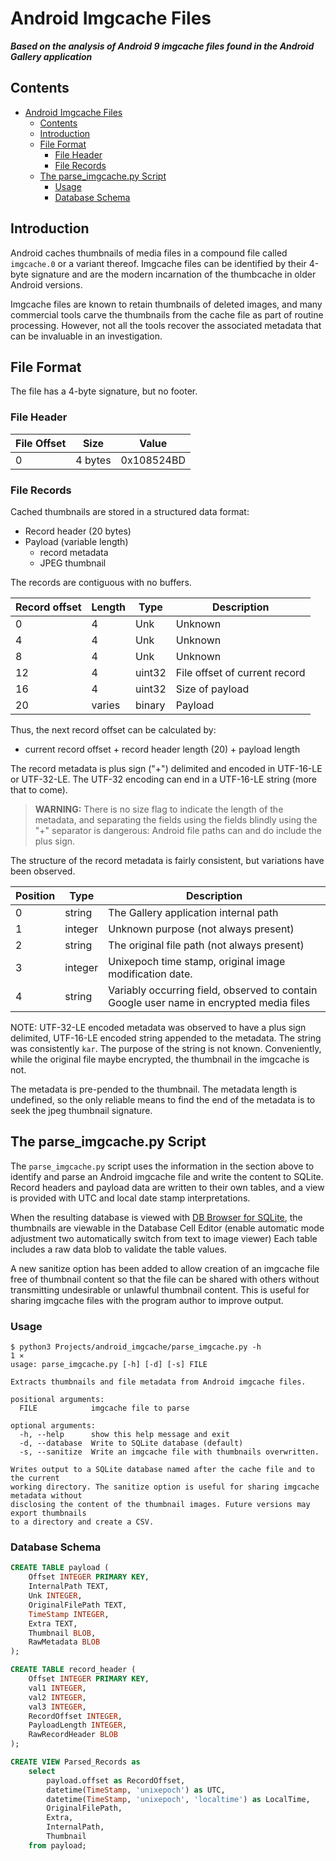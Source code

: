 # Android Imgcache Files

***Based on the analysis of Android 9 imgcache files found in the Android
Gallery application***

## Contents
- [Android Imgcache Files](#android-imgcache-files)
  - [Contents](#contents)
  - [Introduction](#introduction)
  - [File Format](#file-format)
    - [File Header](#file-header)
    - [File Records](#file-records)
  - [The parse_imgcache.py Script](#the-parse_imgcachepy-script)
    - [Usage](#usage)
    - [Database Schema](#database-schema)



## Introduction
Android caches thumbnails of media files in a compound file called `imgcache.0`
or a variant thereof.  Imgcache files can be identified by their 4-byte
signature and are the modern incarnation of the thumbcache in older Android
versions.

Imgcache files are known to retain thumbnails of deleted images, and many
commercial tools carve the thumbnails from the cache file as part of routine
processing.  However, not all the tools recover the associated metadata that can
be invaluable in an investigation.

## File Format

The file has a 4-byte signature, but no footer.

### File Header

| File Offset | Size    | Value      |
| ----------- | ------- | ---------- |
| 0           | 4 bytes | 0x108524BD |

### File Records

Cached thumbnails are stored in a structured data format:

- Record header (20 bytes)
- Payload (variable length)
  - record metadata
  - JPEG thumbnail

The records are contiguous with no buffers.

| Record offset | Length | Type   | Description                   |
| ------------- | ------ | ------ | ----------------------------- |
| 0             | 4      | Unk    | Unknown                       |
| 4             | 4      | Unk    | Unknown                       |
| 8             | 4      | Unk    | Unknown                       |
| 12            | 4      | uint32 | File offset of current record |
| 16            | 4      | uint32 | Size of payload               |
| 20            | varies | binary | Payload                       |

Thus, the next record offset can be calculated by:
- current record offset + record header length (20) + payload length

The record metadata is plus sign ("+") delimited and encoded in UTF-16-LE or
UTF-32-LE.  The UTF-32 encoding can end in a UTF-16-LE string (more that to
come).  

> **WARNING:** There is no size flag to indicate the length of the metadata,
> and separating the fields using the fields blindly using the "+" separator is
> dangerous: Android file paths can and do include the plus sign.

The structure of the record metadata is fairly consistent, but variations have
been observed.

| Position | Type    | Description                                                                             |
| -------- | ------- | --------------------------------------------------------------------------------------- |
| 0        | string  | The Gallery application internal path                                                   |
| 1        | integer | Unknown purpose (not always present)                                                    |
| 2        | string  | The original file path (not always present)                                             |
| 3        | integer | Unixepoch time stamp, original image modification date.                                 |
| 4        | string  | Variably occurring field, observed to contain Google user name in encrypted media files |

NOTE: UTF-32-LE encoded metadata was observed to have a plus sign delimited,
UTF-16-LE encoded string appended to the metadata.  The string was consistently
`kar`.  The purpose of the string is not known.  Conveniently, while the
original file maybe encrypted, the thumbnail in the imgcache is not.

The metadata is pre-pended to the thumbnail.  The metadata length is undefined,
so the only reliable means to find the end of the metadata is to seek the jpeg
thumbnail signature.

## The parse_imgcache.py Script

The `parse_imgcache.py` script uses the information in the section above to
identify and parse an Android imgcache file and write the content to SQLite.
Record headers and payload data are written to their own tables, and a view is provided
with UTC and local date stamp interpretations.

When the resulting database is viewed with [DB Browser for
SQLite](https://sqlitebrowser.org/), the thumbnails are viewable in the Database
Cell Editor (enable automatic mode adjustment two automatically switch from text
to image viewer)  Each table includes a raw data blob to validate the table
values.  

A new sanitize option has been added to allow creation of an imgcache file free
of thumbnail content so that the file can be shared with others without
transmitting undesirable or unlawful thumbnail content.  This is useful for
sharing imgcache files with the program author to improve output.

### Usage

```
$ python3 Projects/android_imgcache/parse_imgcache.py -h                          1 ⨯
usage: parse_imgcache.py [-h] [-d] [-s] FILE

Extracts thumbnails and file metadata from Android imgcache files.

positional arguments:
  FILE            imgcache file to parse

optional arguments:
  -h, --help      show this help message and exit
  -d, --database  Write to SQLite database (default)
  -s, --sanitize  Write an imgcache file with thumbnails overwritten.

Writes output to a SQLite database named after the cache file and to the current
working directory. The sanitize option is useful for sharing imgcache metadata without
disclosing the content of the thumbnail images. Future versions may export thumbnails
to a directory and create a CSV.
```

### Database Schema

```sql
CREATE TABLE payload (
    Offset INTEGER PRIMARY KEY,
    InternalPath TEXT,
    Unk INTEGER,
    OriginalFilePath TEXT,
    TimeStamp INTEGER,
    Extra TEXT,
    Thumbnail BLOB,
    RawMetadata BLOB
);

CREATE TABLE record_header (
    Offset INTEGER PRIMARY KEY,
    val1 INTEGER,
    val2 INTEGER,
    val3 INTEGER,
    RecordOffset INTEGER,
    PayloadLength INTEGER,
    RawRecordHeader BLOB
);

CREATE VIEW Parsed_Records as
    select
        payload.offset as RecordOffset,
        datetime(TimeStamp, 'unixepoch') as UTC,
        datetime(TimeStamp, 'unixepoch', 'localtime') as LocalTime,
        OriginalFilePath,
        Extra,
        InternalPath,
        Thumbnail
    from payload;
```
